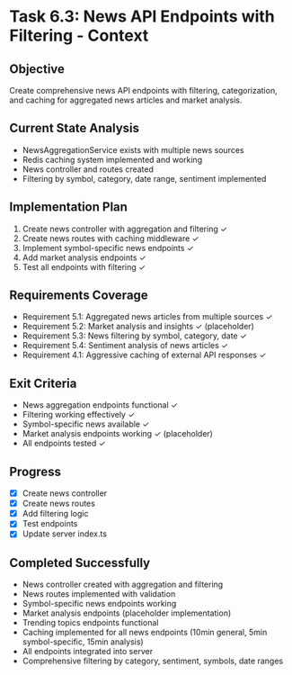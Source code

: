 # Task 6.3: News API Endpoints with Filtering - Context

## Objective

Create comprehensive news API endpoints with filtering, categorization, and caching for aggregated news articles and market analysis.

## Current State Analysis

- NewsAggregationService exists with multiple news sources
- Redis caching system implemented and working
- News controller and routes created
- Filtering by symbol, category, date range, sentiment implemented

## Implementation Plan

1. Create news controller with aggregation and filtering ✓
2. Create news routes with caching middleware ✓
3. Implement symbol-specific news endpoints ✓
4. Add market analysis endpoints ✓
5. Test all endpoints with filtering ✓

## Requirements Coverage

- Requirement 5.1: Aggregated news articles from multiple sources ✓
- Requirement 5.2: Market analysis and insights ✓ (placeholder)
- Requirement 5.3: News filtering by symbol, category, date ✓
- Requirement 5.4: Sentiment analysis of news articles ✓
- Requirement 4.1: Aggressive caching of external API responses ✓

## Exit Criteria

- News aggregation endpoints functional ✓
- Filtering working effectively ✓
- Symbol-specific news available ✓
- Market analysis endpoints working ✓ (placeholder)
- All endpoints tested ✓

## Progress

- [x] Create news controller
- [x] Create news routes
- [x] Add filtering logic
- [x] Test endpoints
- [x] Update server index.ts

## Completed Successfully

- News controller created with aggregation and filtering
- News routes implemented with validation
- Symbol-specific news endpoints working
- Market analysis endpoints (placeholder implementation)
- Trending topics endpoints functional
- Caching implemented for all news endpoints (10min general, 5min symbol-specific, 15min analysis)
- All endpoints integrated into server
- Comprehensive filtering by category, sentiment, symbols, date ranges
